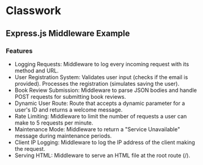 # Classwork

## Express.js Middleware Example


### Features

- Logging Requests: Middleware to log every incoming request with its method and URL.
- User Registration System:
 Validates user input (checks if the email is provided).
 Processes the registration (simulates saving the user).
- Book Review Submission: Middleware to parse JSON bodies and handle POST requests for submitting book reviews.
- Dynamic User Route: Route that accepts a dynamic parameter for a user's ID and returns a welcome message.
- Rate Limiting: Middleware to limit the number of requests a user can make to 5 requests per minute.
- Maintenance Mode: Middleware to return a "Service Unavailable" message during maintenance periods.
- Client IP Logging: Middleware to log the IP address of the client making the request.
- Serving HTML: Middleware to serve an HTML file at the root route (/).
